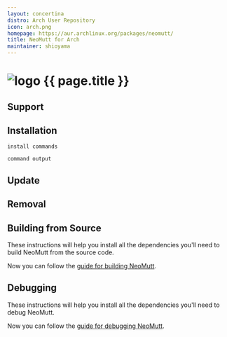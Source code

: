 ```yaml
---
layout: concertina
distro: Arch User Repository
icon: arch.png
homepage: https://aur.archlinux.org/packages/neomutt/
title: NeoMutt for Arch
maintainer: shioyama
---
```


# ![logo](/images/{{page.icon}}) {{ page.title }}

## Support <a class="offset" id="support"></a>

## Installation <a class="offset" id="install"></a>

```
install commands
```

```reply
command output
```

## Update <a class="offset" id="update"></a>

## Removal <a class="offset" id="remove"></a>

## Building from Source <a class="offset" id="build"></a>

These instructions will help you install all the dependencies you'll need to
build NeoMutt from the source code.


Now you can follow the [guide for building NeoMutt](/dev/build).

## Debugging <a class="offset" id="debug"></a>

These instructions will help you install all the dependencies you'll need to
debug NeoMutt.


Now you can follow the [guide for debugging NeoMutt](/dev/debug).

